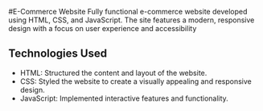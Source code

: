 #E-Commerce Website
Fully functional e-commerce website developed using HTML, CSS, and JavaScript. The site features a modern, responsive design with a focus on user experience and accessibility

## Technologies Used
- HTML: Structured the content and layout of the website.
- CSS: Styled the website to create a visually appealing and responsive design.
- JavaScript: Implemented interactive features and functionality.
